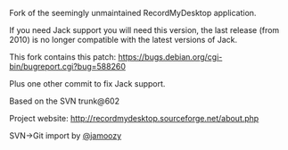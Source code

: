 Fork of the seemingly unmaintained RecordMyDesktop application.

If you need Jack support you will need this version, the last release (from 2010) is no longer compatible with the latest versions of Jack.

This fork contains this patch: https://bugs.debian.org/cgi-bin/bugreport.cgi?bug=588260

Plus one other commit to fix Jack support.

Based on the SVN trunk@602

Project website: http://recordmydesktop.sourceforge.net/about.php

SVN->Git import by [@jamoozy](https://github.com/jamoozy)
